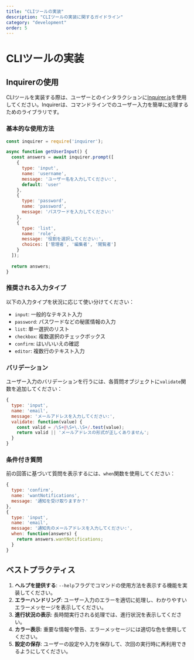 ```yaml
---
title: "CLIツールの実装"
description: "CLIツールの実装に関するガイドライン"
category: "development"
order: 5
---
```


# CLIツールの実装

## Inquirerの使用

CLIツールを実装する際は、ユーザーとのインタラクションに[Inquirer.js](https://github.com/SBoudrias/Inquirer.js/)を使用してください。Inquirerは、コマンドラインでのユーザー入力を簡単に処理するためのライブラリです。

### 基本的な使用方法

```javascript
const inquirer = require('inquirer');

async function getUserInput() {
  const answers = await inquirer.prompt([
    {
      type: 'input',
      name: 'username',
      message: 'ユーザー名を入力してください:',
      default: 'user'
    },
    {
      type: 'password',
      name: 'password',
      message: 'パスワードを入力してください:'
    },
    {
      type: 'list',
      name: 'role',
      message: '役割を選択してください:',
      choices: ['管理者', '編集者', '閲覧者']
    }
  ]);
  
  return answers;
}
```

### 推奨される入力タイプ

以下の入力タイプを状況に応じて使い分けてください：

- `input`: 一般的なテキスト入力
- `password`: パスワードなどの秘匿情報の入力
- `list`: 単一選択のリスト
- `checkbox`: 複数選択のチェックボックス
- `confirm`: はい/いいえの確認
- `editor`: 複数行のテキスト入力

### バリデーション

ユーザー入力のバリデーションを行うには、各質問オブジェクトに`validate`関数を追加してください：

```javascript
{
  type: 'input',
  name: 'email',
  message: 'メールアドレスを入力してください:',
  validate: function(value) {
    const valid = /\S+@\S+\.\S+/.test(value);
    return valid || 'メールアドレスの形式が正しくありません';
  }
}
```

### 条件付き質問

前の回答に基づいて質問を表示するには、`when`関数を使用してください：

```javascript
{
  type: 'confirm',
  name: 'wantNotifications',
  message: '通知を受け取りますか？'
},
{
  type: 'input',
  name: 'email',
  message: '通知先のメールアドレスを入力してください:',
  when: function(answers) {
    return answers.wantNotifications;
  }
}
```

## ベストプラクティス

1. **ヘルプを提供する**: `--help`フラグでコマンドの使用方法を表示する機能を実装してください。
2. **エラーハンドリング**: ユーザー入力のエラーを適切に処理し、わかりやすいエラーメッセージを表示してください。
3. **進行状況の表示**: 長時間実行される処理では、進行状況を表示してください。
4. **カラー表示**: 重要な情報や警告、エラーメッセージには適切な色を使用してください。
5. **設定の保存**: ユーザーの設定や入力を保存して、次回の実行時に再利用できるようにしてください。

